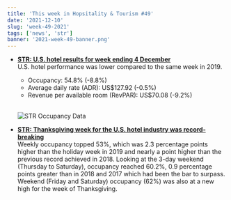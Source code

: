 ```yaml
---
title: 'This week in Hopsitality & Tourism #49'
date: '2021-12-10'
slug: 'week-49-2021'
tags: ['news', 'str']
banner: '2021-week-49-banner.png'
---
```


- **[STR: U.S. hotel results for week ending 4 December](https://str.com/press-release/str-us-hotel-results-week-ending-4-december)**  
   U.S. hotel performance was lower compared to the same week in 2019.

  - Occupancy: 54.8% (-8.8%)
  - Average daily rate (ADR): US$127.92 (-0.5%)
  - Revenue per available room (RevPAR): US$70.08 (-9.2%)
    <br /><br />

  ![STR Occupancy Data](/images/blogimages/2021-week-49-occupancy.png)

- **[STR: Thanksgiving week for the U.S. hotel industry was record-breaking](https://str.com/data-insights-blog/us-market-recovery-monitor-week-ending-27-november)**  
  Weekly occupancy topped 53%, which was 2.3 percentage points higher than the holiday week in 2019 and nearly a point higher than the previous record achieved in 2018. Looking at the 3-day weekend (Thursday to Saturday), occupancy reached 60.2%, 0.9 percentage points greater than in 2018 and 2017 which had been the bar to surpass. Weekend (Friday and Saturday) occupancy (62%) was also at a new high for the week of Thanksgiving.

